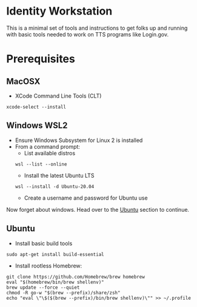 # Identity Workstation

This is a minimal set of tools and instructions to get folks up and running
with basic tools needed to work on TTS programs like Login.gov.

# Prerequisites

## MacOSX

* XCode Command Line Tools (CLT)
~~~
xcode-select --install
~~~

## Windows WSL2

* Ensure Windows Subsystem for Linux 2 is installed
* From a command prompt:
  * List available distros
  ~~~
  wsl --list --online
  ~~~
  * Install the latest Ubuntu LTS
  ~~~
  wsl --install -d Ubuntu-20.04
  ~~~
  * Create a username and password for Ubuntu use

Now forget about windows.  Head over to the [Ubuntu](#ubuntu) section to continue.

## Ubuntu

* Install basic build tools
~~~
sudo apt-get install build-essential
~~~
* Install rootless Homebrew:
~~~
git clone https://github.com/Homebrew/brew homebrew
eval "$(homebrew/bin/brew shellenv)"
brew update --force --quiet
chmod -R go-w "$(brew --prefix)/share/zsh"
echo "eval \"\$($(brew --prefix)/bin/brew shellenv)\"" >> ~/.profile
~~~

# 
